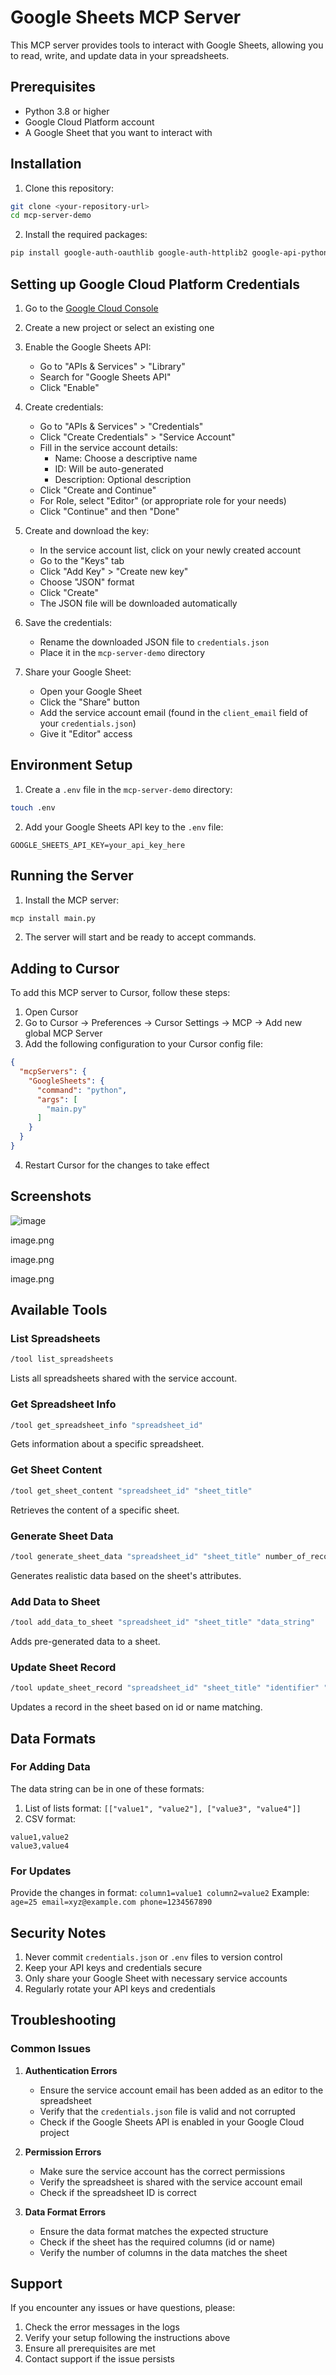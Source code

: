 # Google Sheets MCP Server

This MCP server provides tools to interact with Google Sheets, allowing you to read, write, and update data in your spreadsheets.

## Prerequisites

- Python 3.8 or higher
- Google Cloud Platform account
- A Google Sheet that you want to interact with

## Installation

1. Clone this repository:
```bash
git clone <your-repository-url>
cd mcp-server-demo
```

2. Install the required packages:
```bash
pip install google-auth-oauthlib google-auth-httplib2 google-api-python-client python-dotenv
```

## Setting up Google Cloud Platform Credentials

1. Go to the [Google Cloud Console](https://console.cloud.google.com/)
2. Create a new project or select an existing one
3. Enable the Google Sheets API:
   - Go to "APIs & Services" > "Library"
   - Search for "Google Sheets API"
   - Click "Enable"

4. Create credentials:
   - Go to "APIs & Services" > "Credentials"
   - Click "Create Credentials" > "Service Account"
   - Fill in the service account details:
     - Name: Choose a descriptive name
     - ID: Will be auto-generated
     - Description: Optional description
   - Click "Create and Continue"
   - For Role, select "Editor" (or appropriate role for your needs)
   - Click "Continue" and then "Done"

5. Create and download the key:
   - In the service account list, click on your newly created account
   - Go to the "Keys" tab
   - Click "Add Key" > "Create new key"
   - Choose "JSON" format
   - Click "Create"
   - The JSON file will be downloaded automatically

6. Save the credentials:
   - Rename the downloaded JSON file to `credentials.json`
   - Place it in the `mcp-server-demo` directory

7. Share your Google Sheet:
   - Open your Google Sheet
   - Click the "Share" button
   - Add the service account email (found in the `client_email` field of your `credentials.json`)
   - Give it "Editor" access

## Environment Setup

1. Create a `.env` file in the `mcp-server-demo` directory:
```bash
touch .env
```

2. Add your Google Sheets API key to the `.env` file:
```
GOOGLE_SHEETS_API_KEY=your_api_key_here
```

## Running the Server

1. Install the MCP server:
```bash
mcp install main.py
```

2. The server will start and be ready to accept commands.

## Adding to Cursor

To add this MCP server to Cursor, follow these steps:

1. Open Cursor
2. Go to Cursor -> Preferences -> Cursor Settings -> MCP -> Add new global MCP Server
3. Add the following configuration to your Cursor config file:

```json
{
  "mcpServers": {
    "GoogleSheets": {
      "command": "python",
      "args": [
        "main.py"
      ]
    }
  }
}
```

4. Restart Cursor for the changes to take effect


## Screenshots
![image](https://github.com/user-attachments/assets/b1dec096-1d1f-4662-bbf0-6f51433bd76a)


image.png

image.png

image.png
## Available Tools

### List Spreadsheets
```bash
/tool list_spreadsheets
```
Lists all spreadsheets shared with the service account.

### Get Spreadsheet Info
```bash
/tool get_spreadsheet_info "spreadsheet_id"
```
Gets information about a specific spreadsheet.

### Get Sheet Content
```bash
/tool get_sheet_content "spreadsheet_id" "sheet_title"
```
Retrieves the content of a specific sheet.

### Generate Sheet Data
```bash
/tool generate_sheet_data "spreadsheet_id" "sheet_title" number_of_records
```
Generates realistic data based on the sheet's attributes.

### Add Data to Sheet
```bash
/tool add_data_to_sheet "spreadsheet_id" "sheet_title" "data_string"
```
Adds pre-generated data to a sheet.

### Update Sheet Record
```bash
/tool update_sheet_record "spreadsheet_id" "sheet_title" "identifier" "updates"
```
Updates a record in the sheet based on id or name matching.

## Data Formats

### For Adding Data
The data string can be in one of these formats:
1. List of lists format: `[["value1", "value2"], ["value3", "value4"]]`
2. CSV format:
```
value1,value2
value3,value4
```

### For Updates
Provide the changes in format: `column1=value1 column2=value2`
Example: `age=25 email=xyz@example.com phone=1234567890`

## Security Notes

1. Never commit `credentials.json` or `.env` files to version control
2. Keep your API keys and credentials secure
3. Only share your Google Sheet with necessary service accounts
4. Regularly rotate your API keys and credentials

## Troubleshooting

### Common Issues

1. **Authentication Errors**
   - Ensure the service account email has been added as an editor to the spreadsheet
   - Verify that the `credentials.json` file is valid and not corrupted
   - Check if the Google Sheets API is enabled in your Google Cloud project

2. **Permission Errors**
   - Make sure the service account has the correct permissions
   - Verify the spreadsheet is shared with the service account email
   - Check if the spreadsheet ID is correct

3. **Data Format Errors**
   - Ensure the data format matches the expected structure
   - Check if the sheet has the required columns (id or name)
   - Verify the number of columns in the data matches the sheet

## Support

If you encounter any issues or have questions, please:
1. Check the error messages in the logs
2. Verify your setup following the instructions above
3. Ensure all prerequisites are met
4. Contact support if the issue persists


